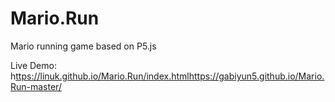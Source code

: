 # Mario.Run
Mario running game based on P5.js

Live Demo: h[ttps://linuk.github.io/Mario.Run/index.html](https://gabiyun5.github.io/Mario.Run-master/)https://gabiyun5.github.io/Mario.Run-master/
